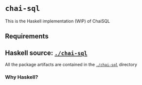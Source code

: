 # `chai-sql`

This is the Haskell implementation (WIP) of ChaiSQL

## Requirements

<!-- TODO: describe requirements -->

## Haskell source: [`./chai-sql`](./chai-sql/)

All the package artifacts are contained in the [`./chai-sql`](./chai-sql/) directory

### Why Haskell?

<!-- TODO: describe the motivation -->